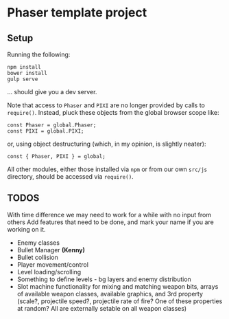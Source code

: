 Phaser template project
=======================

Setup
-----

Running the following:

```
npm install
bower install
gulp serve
```

... should give you a dev server.

Note that access to `Phaser` and `PIXI` are no longer provided
by calls to `require()`. Instead, pluck these objects from the global browser
scope like:

```
const Phaser = global.Phaser;
const PIXI = global.PIXI;
```

or, using object destructuring (which, in my opinion, is slightly neater):

```
const { Phaser, PIXI } = global;
```

All other modules, either those installed via `npm` or from our own
`src/js` directory, should be accessed via `require()`.

TODOS
-----

With time difference we may need to work for a while with no input from others
Add features that need to be done, and mark your name if you are working on it.

* Enemy classes
* Bullet Manager __(Kenny)__
* Bullet collision
* Player movement/control
* Level loading/scrolling
* Something to define levels - bg layers and enemy distribution
* Slot machine functionality for mixing and matching weapon bits, arrays of
  available weapon classes, available graphics, and 3rd property (scale?,
  projectile speed?, projectile rate of fire? One of these properties at
  random? All are externally setable on all weapon classes)
